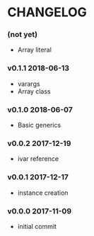 # CHANGELOG

### (not yet)

- Array literal

### v0.1.1 2018-06-13

- varargs
- Array class

### v0.1.0 2018-06-07

- Basic generics

### v0.0.2 2017-12-19

- ivar reference

### v0.0.1 2017-12-17

- instance creation

### v0.0.0 2017-11-09

- initial commit
